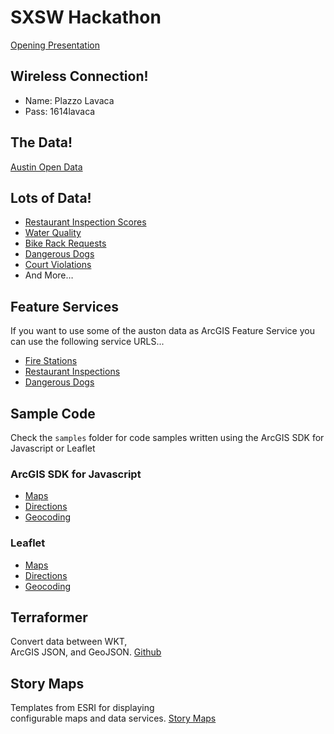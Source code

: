 # SXSW Hackathon

[Opening Presentation](http://esri.github.com/sxsw-hackathon)

## Wireless Connection!
* Name: Plazzo Lavaca
* Pass: 1614lavaca

## The Data!

[Austin Open Data](https://data.austintexas.gov/)

## Lots of Data!
* [Restaurant Inspection Scores](https://data.austintexas.gov/dataset/Restaurant-Inspection-Scores/ecmv-9xxi)
* [Water Quality](https://data.austintexas.gov/Environmental/Water-Quality-Sampling-Data/5tye-7ray)
* [Bike Rack Requests](https://data.austintexas.gov/Transportation/Bicycle-Rack-Requests/5tx2-pk4n)
* [Dangerous Dogs](https://data.austintexas.gov/Public-Safety/Declared-Dangerous-Dogs/ykw4-j3aj)
* [Court Violations](https://data.austintexas.gov/Public-Safety/Municipal-Court-Violation-Location/8jyt-x94k)
* And More&hellip;

## Feature Services
If you want to use some of the auston data as ArcGIS Feature Service you can use the following service URLS...

* [Fire Stations](http://esri23.maps.arcgis.com/home/item.html?id=b6091b9e9e184e2fafd016132412537a)
* [Restaurant Inspections](http://esri23.maps.arcgis.com/home/item.html?id=324daed7e2b847c7b0aa1781be924e1e)
* [Dangerous Dogs](http://esri23.maps.arcgis.com/home/webmap/viewer.html?webmap=101901d5e4a24a4d872cf73de736a97a)

## Sample Code
Check the `samples` folder for code samples written using the ArcGIS SDK for Javascript or Leaflet

### ArcGIS SDK for Javascript
* [Maps](http://esri.github.com/sxsw-hackathon/samples/arcgis/map.html)
* [Directions](http://esri.github.com/sxsw-hackathon/samples/arcgis/directions.html)
* [Geocoding](http://esri.github.com/sxsw-hackathon/samples/arcgis/geocode.html)

### Leaflet
* [Maps](http://esri.github.com/sxsw-hackathon/samples/leaflet/map.html)
* [Directions](http://esri.github.com/sxsw-hackathon/samples/leaflet/directions.html)
* [Geocoding](http://esri.github.com/sxsw-hackathon/samples/leaflet/geocode.html)

## Terraformer
Convert data between WKT,<br>ArcGIS JSON, and GeoJSON. [Github](https://github.com/esri/Terraformer)

## Story Maps
Templates from ESRI for displaying<br> configurable maps and data services. [Story Maps](http://storymaps.esri.com/home/)

